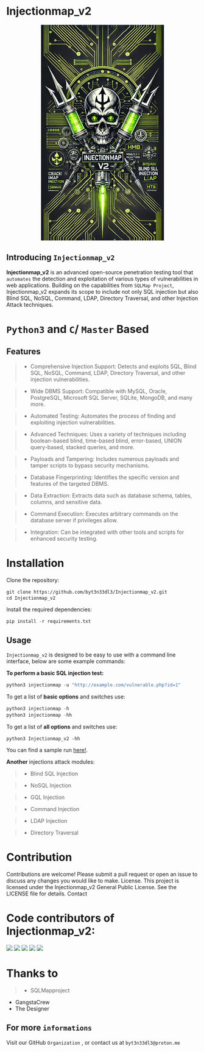 # Injectionmap_v2

<a href="https://github.com/pxcs/Injectionmap_v2/"><p align="center">
<img src="/licenses/injectionmap.png">
</p></a>

## Introducing `Injectionmap_v2`

**Injectionmap_v2** is an advanced open-source penetration testing tool that `automates` the detection and exploitation of various types of vulnerabilities in web applications. Building on the capabilities from `SQLMap Project`, Injectionmap_v2 expands its scope to include not only SQL injection but also Blind SQL, NoSQL, Command, LDAP, Directory Traversal, and other Injection Attack techniques. 

# `Python3` and `C`/ `Master` Based

## Features

> - Comprehensive Injection Support: Detects and exploits SQL, Blind SQL, NoSQL, Command, LDAP, Directory Traversal, and other injection vulnerabilities.

> - Wide DBMS Support: Compatible with MySQL, Oracle, PostgreSQL, Microsoft SQL Server, SQLite, MongoDB, and many more.

> - Automated Testing: Automates the process of finding and exploiting injection vulnerabilities.

> - Advanced Techniques: Uses a variety of techniques including boolean-based blind, time-based blind, error-based, UNION query-based, stacked queries, and more.

> - Payloads and Tampering: Includes numerous payloads and tamper scripts to bypass security mechanisms.

> - Database Fingerprinting: Identifies the specific version and features of the targeted DBMS.

> - Data Extraction: Extracts data such as database schema, tables, columns, and sensitive data.

> - Command Execution: Executes arbitrary commands on the database server if privileges allow.

> - Integration: Can be integrated with other tools and scripts for enhanced security testing.

# Installation

Clone the repository:

```shell
git clone https://github.com/byt3n33dl3/Injectionmap_v2.git
cd Injectionmap_v2
```

Install the required dependencies:

```python
pip install -r requirements.txt
```

## Usage

`Injectionmap_v2` is designed to be easy to use with a command line interface, below are some example commands:

**To perform a basic SQL injection test:**

```python
python3 injectionmap -u "http://example.com/vulnerable.php?id=1"
```

To get a list of **basic options** and switches use:

```python
python3 injectionmap -h
python3 injectionmap -hh
```

To get a list of **all options** and switches use:

```shell
python3 Injectionmap_v2 -hh
```

You can find a sample run [here!](https://asciinema.org/a/46601).

**Another** injections attack modules:

> - Blind SQL Injection

> - NoSQL Injection

> - GQL Injection

> - Command Injection

> - LDAP Injection

> - Directory Traversal

# Contribution

Contributions are welcome! Please submit a pull request or open an issue to discuss any changes you would like to make.
License. This project is licensed under the Injectionmap_v2 General Public License. See the LICENSE file for details.
Contact

# Code contributors of Injectionmap_v2:

[![](https://github.com/byt3n33dl3.png?size=50)](https://github.com/byt3n33dl3)
[![](https://avatars.githubusercontent.com/u/675322?s=50&v=4)](https://github.com/bdamele)
[![](https://github.com/zblurx.png?size=50)](https://github.com/zblurx)
[![](https://github.com/guinslym.png?size=50)](https://github.com/guinslym)
[![](https://avatars.githubusercontent.com/u/50994705?s=50&v=4)](https://github.com/projectdiscovery)

# Thanks to

>- SQLMapproject
- GangstaCrew
- The Designer

## For more `informations`
Visit our GitHub `Organization` , or contact us at `byt3n33dl3@proton.me`
